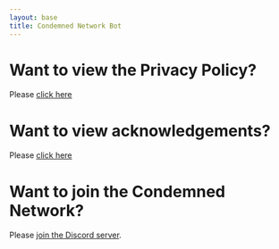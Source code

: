 ```yaml
---
layout: base
title: Condemned Network Bot
---
```


# Want to view the Privacy Policy?
Please [click here](./privacy.md)

# Want to view acknowledgements?
Please [click here](./acknowledgements.md)

# Want to join the Condemned Network?
Please [join the Discord server](https://discord.gg/tRYDxQa).